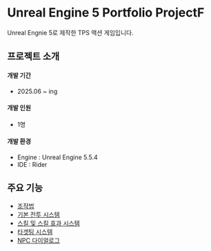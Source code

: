 # Unreal Engine 5 Portfolio ProjectF
Unreal Engnie 5로 제작한 TPS 액션 게임입니다.
## 프로젝트 소개

#### 개발 기간
* 2025.06 ~ ing

#### 개발 인원
* 1명
  
#### 개발 환경
* Engine : Unreal Engine 5.5.4
* IDE : Rider

## 주요 기능
* [조작법](Docs/InputConfiguration.md)
* [기본 전투 시스템](Docs/CombatSystem.md)
* [스킬 및 스킬 효과 시스템](Docs/Ability&AbilityEffect.md)
* [타겟팅 시스템](Docs/TargetingSystem.md)
* [NPC 다이얼로그](Docs/NPC_Dialogue.md)
